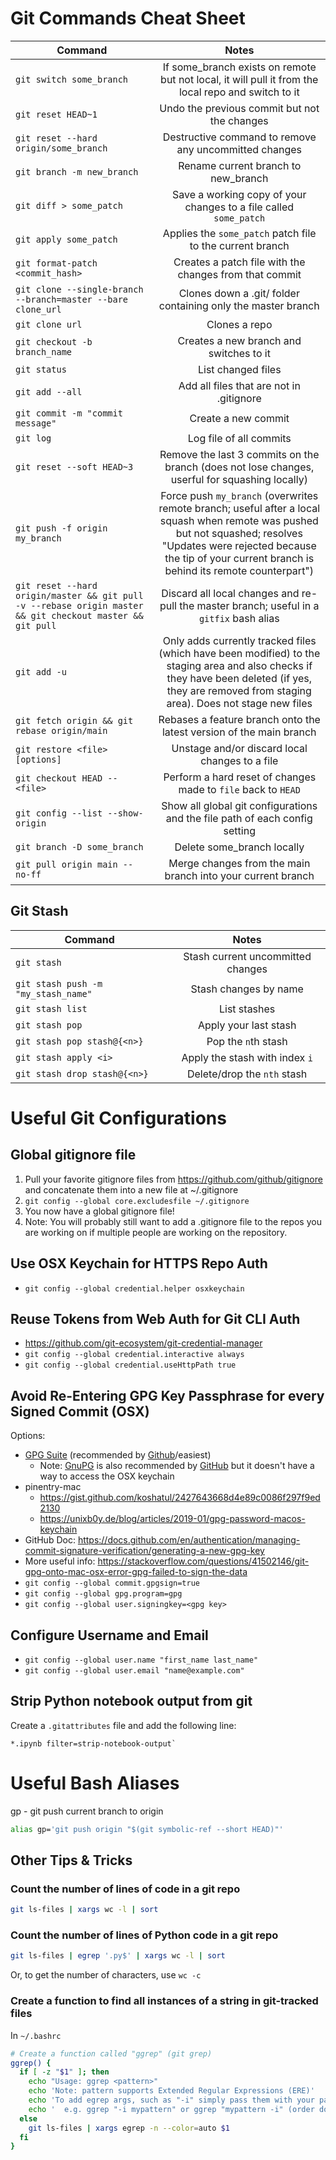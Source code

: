 # Git Commands Cheat Sheet
| Command        | Notes           | 
| ------------- |:-------------:| 
| `git switch some_branch` | If some_branch exists on remote but not local, it will pull it from the local repo and switch to it |
| `git reset HEAD~1` | Undo the previous commit but not the changes | 
| `git reset --hard origin/some_branch` | Destructive command to remove any uncommitted changes |
| `git branch -m new_branch` | Rename current branch to new_branch |
| `git diff > some_patch` | Save a working copy of your changes to a file called `some_patch` |
| `git apply some_patch` | Applies the `some_patch` patch file to the current branch |
| `git format-patch <commit_hash>` | Creates a patch file with the changes from that commit |
| `git clone --single-branch --branch=master --bare clone_url` | Clones down a .git/ folder containing only the master branch |
| `git clone url` | Clones a repo |
| `git checkout -b branch_name` | Creates a new branch and switches to it |
| `git status` | List changed files |
| `git add --all` | Add all files that are not in .gitignore |
| `git commit -m "commit message"` | Create a new commit |
| `git log` | Log file of all commits |
| `git reset --soft HEAD~3`| Remove the last 3 commits on the branch (does not lose changes, userful for squashing locally) |
| `git push -f origin my_branch` | Force push `my_branch` (overwrites remote branch; useful after a local squash when remote was pushed but not squashed; resolves "Updates were rejected because the tip of your current branch is behind its remote counterpart") |
| `git reset --hard origin/master && git pull -v --rebase origin master && git checkout master && git pull` | Discard all local changes and re-pull the master branch; useful in a `gitfix` bash alias |
| `git add -u` | Only adds currently tracked files (which have been modified) to the staging area and also checks if they have been deleted (if yes, they are removed from staging area). Does not stage new files |
| `git fetch origin && git rebase origin/main` | Rebases a feature branch onto the latest version of the main branch  |
| `git restore <file> [options]` | Unstage and/or discard local changes to a file |
| `git checkout HEAD -- <file>` | Perform a hard reset of changes made to `file` back to `HEAD` |
| `git config --list --show-origin` | Show all global git configurations and the file path of each config setting |
| `git branch -D some_branch` | Delete some_branch locally |
| `git pull origin main --no-ff` | Merge changes from the main branch into your current branch |

## Git Stash
| Command        | Notes           | 
| ------------- |:-------------:| 
| `git stash` | Stash current uncommitted changes |
| `git stash push -m "my_stash_name"` | Stash changes by name |
| `git stash list` | List stashes |
| `git stash pop` | Apply your last stash |
| `git stash pop stash@{<n>}` | Pop the `n`th stash |
| `git stash apply <i>` | Apply the stash with index `i` |
| `git stash drop stash@{<n>}` | Delete/drop the `nth` stash |

# Useful Git Configurations
## Global gitignore file
1. Pull your favorite gitignore files from https://github.com/github/gitignore and concatenate them into a new file at ~/.gitignore
2. `git config --global core.excludesfile ~/.gitignore`
3. You now have a global gitignore file!
4. Note: You will probably still want to add a .gitignore file to the repos you are working on if multiple people are working on the repository.

## Use OSX Keychain for HTTPS Repo Auth
- `git config --global credential.helper osxkeychain`

## Reuse Tokens from Web Auth for Git CLI Auth
- https://github.com/git-ecosystem/git-credential-manager
- `git config --global credential.interactive always`
- `git config --global credential.useHttpPath true`

## Avoid Re-Entering GPG Key Passphrase for every Signed Commit (OSX)
Options:
- [GPG Suite](https://gpgtools.org/) (recommended by [Github](https://docs.github.com/en/authentication/managing-commit-signature-verification/signing-commits)/easiest)
  - Note: [GnuPG](https://www.gnupg.org/download/) is also recommended by [GitHub](https://docs.github.com/en/authentication/managing-commit-signature-verification/generating-a-new-gpg-key) but it doesn't have a way to access the OSX keychain
- pinentry-mac
  - https://gist.github.com/koshatul/2427643668d4e89c0086f297f9ed2130
  - https://unixb0y.de/blog/articles/2019-01/gpg-password-macos-keychain
- GitHub Doc: https://docs.github.com/en/authentication/managing-commit-signature-verification/generating-a-new-gpg-key
- More useful info: https://stackoverflow.com/questions/41502146/git-gpg-onto-mac-osx-error-gpg-failed-to-sign-the-data
- `git config --global commit.gpgsign=true`
- `git config --global gpg.program=gpg`
- `git config --global user.signingkey=<gpg key>`

## Configure Username and Email
- `git config --global user.name "first_name last_name"`
- `git config --global user.email "name@example.com"`

## Strip Python notebook output from git
Create a `.gitattributes` file and add the following line:
```
*.ipynb filter=strip-notebook-output`
```
# Useful Bash Aliases
gp - git push current branch to origin
```bash
alias gp='git push origin "$(git symbolic-ref --short HEAD)"'
```

## Other Tips & Tricks
### Count the number of lines of code in a git repo
```bash
git ls-files | xargs wc -l | sort
```
### Count the number of lines of Python code in a git repo
```bash
git ls-files | egrep '.py$' | xargs wc -l | sort
```
Or, to get the number of characters, use `wc -c`
### Create a function to find all instances of a string in git-tracked files
In `~/.bashrc`
```bash
# Create a function called "ggrep" (git grep)
ggrep() {
  if [ -z "$1" ]; then
    echo "Usage: ggrep <pattern>"
    echo 'Note: pattern supports Extended Regular Expressions (ERE)'
    echo 'To add egrep args, such as "-i" simply pass them with your pattern in double quotes,'
    echo '  e.g. ggrep "-i mypattern" or ggrep "mypattern -i" (order does not matter)'
  else
    git ls-files | xargs egrep -n --color=auto $1
  fi
}
```

